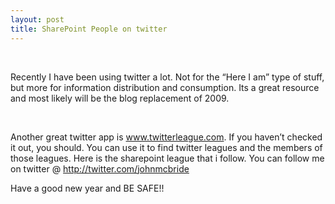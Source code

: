 ```yaml
---
layout: post
title: SharePoint People on twitter
---
```



<p>&nbsp;</p> <p>Recently I have been using twitter a lot. Not for the “Here I am” type of stuff, but more for information distribution and consumption. Its a great resource and most likely will be the blog replacement of 2009.</p> <p>&nbsp;</p> <p>Another great twitter app is <a href="http://www.twitterleague.com">www.twitterleague.com</a>. If you haven’t checked it out, you should. You can use it to find twitter leagues and the members of those leagues. Here is the sharepoint league that i follow. You can follow me on twitter @ <a href="http://twitter.com/johnmcbride">http://twitter.com/johnmcbride</a></p> <p>Have a good new year and BE SAFE!!</p><script language="javascript" type="text/javascript" src="http://scripts.twitterleague.com/v1/66.js"></script>

